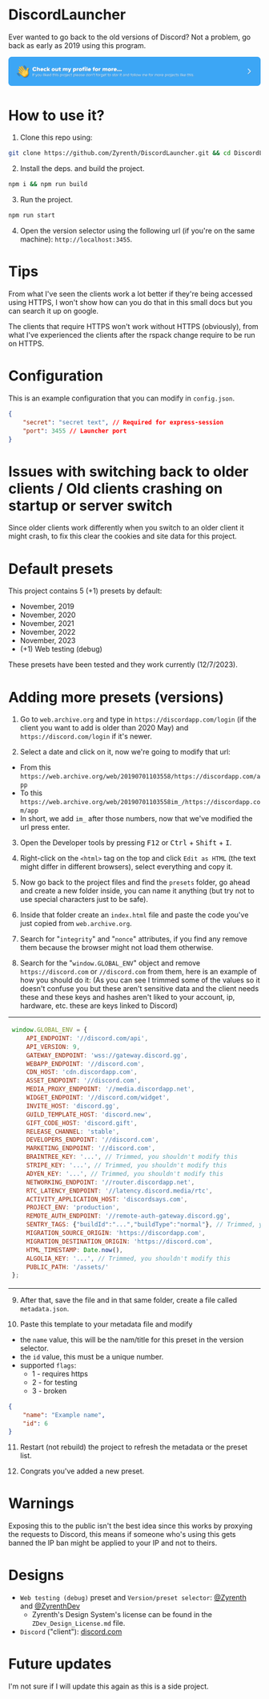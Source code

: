 # DiscordLauncher
Ever wanted to go back to the old versions of Discord? Not a problem, go back as early as 2019 using this program.

<a href="https://github.com/Zyrenth"><img src="https://raw.githubusercontent.com/Zyrenth/Zyrenth/main/GitHub%20Projects%20Profile%20Link.png" /></a>

# How to use it?
1. Clone this repo using:
```bash
git clone https://github.com/Zyrenth/DiscordLauncher.git && cd DiscordLauncher
```

2. Install the deps. and build the project.
```bash
npm i && npm run build
```

3. Run the project.
```bash
npm run start
```

4. Open the version selector using the following url (if you're on the same machine): `http://localhost:3455`.

# Tips
From what I've seen the clients work a lot better if they're being accessed using HTTPS, I won't show how can you do that in this small docs but you can search it up on google.

The clients that require HTTPS won't work without HTTPS (obviously), from what I've experienced the clients after the rspack change require to be run on HTTPS.

# Configuration
This is an example configuration that you can modify in `config.json`.
```json
{
    "secret": "secret text", // Required for express-session
    "port": 3455 // Launcher port
}
```

# Issues with switching back to older clients / Old clients crashing on startup or server switch
Since older clients work differently when you switch to an older client it might crash, to fix this clear the cookies and site data for this project.

# Default presets
This project contains 5 (+1) presets by default:
- November, 2019
- November, 2020
- November, 2021
- November, 2022
- November, 2023
- (+1) Web testing (debug)

These presets have been tested and they work currently (12/7/2023).

# Adding more presets (versions)
1. Go to `web.archive.org` and type in `https://discordapp.com/login` (if the client you want to add is older than 2020 May) and `https://discord.com/login` if it's newer.

2. Select a date and click on it, now we're going to modify that url:
  - From this `https://web.archive.org/web/20190701103558/https://discordapp.com/app`
  - To this `https://web.archive.org/web/20190701103558im_/https://discordapp.com/app`
  - In short, we add `im_` after those numbers, now that we've modified the url press enter.

3. Open the Developer tools by pressing <kbd>F12</kbd> or <kbd>Ctrl</kbd> + <kbd>Shift</kbd> + <kbd>I</kbd>.

4. Right-click on the `<html>` tag on the top and click `Edit as HTML` (the text might differ in different browsers), select everything and copy it.

5. Now go back to the project files and find the `presets` folder, go ahead and create a new folder inside, you can name it anything (but try not to use special characters just to be safe).

6. Inside that folder create an `index.html` file and paste the code you've just copied from `web.archive.org`.

7. Search for "`integrity`" and "`nonce`" attributes, if you find any remove them because the browser might not load them otherwise.

8. Search for the "`window.GLOBAL_ENV`" object and remove `https://discord.com` or `//discord.com` from them, here is an example of how you should do it:
(As you can see I trimmed some of the values so it doesn't confuse you but these aren't sensitive data and the client needs these and these keys and hashes aren't liked to your account, ip, hardware, etc. these are keys linked to Discord)
<table>
<tr>
<td>

```js
window.GLOBAL_ENV = {
    API_ENDPOINT: '//discord.com/api',
    API_VERSION: 9,
    GATEWAY_ENDPOINT: 'wss://gateway.discord.gg',
    WEBAPP_ENDPOINT: '//discord.com',
    CDN_HOST: 'cdn.discordapp.com',
    ASSET_ENDPOINT: '//discord.com',
    MEDIA_PROXY_ENDPOINT: '//media.discordapp.net',
    WIDGET_ENDPOINT: '//discord.com/widget',
    INVITE_HOST: 'discord.gg',
    GUILD_TEMPLATE_HOST: 'discord.new',
    GIFT_CODE_HOST: 'discord.gift',
    RELEASE_CHANNEL: 'stable',
    DEVELOPERS_ENDPOINT: '//discord.com',
    MARKETING_ENDPOINT: '//discord.com',
    BRAINTREE_KEY: '...', // Trimmed, you shouldn't modify this
    STRIPE_KEY: '...', // Trimmed, you shouldn't modify this
    ADYEN_KEY: '...', // Trimmed, you shouldn't modify this
    NETWORKING_ENDPOINT: '//router.discordapp.net',
    RTC_LATENCY_ENDPOINT: '//latency.discord.media/rtc',
    ACTIVITY_APPLICATION_HOST: 'discordsays.com',
    PROJECT_ENV: 'production',
    REMOTE_AUTH_ENDPOINT: '//remote-auth-gateway.discord.gg',
    SENTRY_TAGS: {"buildId":"...","buildType":"normal"}, // Trimmed, you shouldn't modify this
    MIGRATION_SOURCE_ORIGIN: 'https://discordapp.com',
    MIGRATION_DESTINATION_ORIGIN: 'https://discord.com',
    HTML_TIMESTAMP: Date.now(),
    ALGOLIA_KEY: '...', // Trimmed, you shouldn't modify this
    PUBLIC_PATH: '/assets/'
};
```

</td>
<td>

```js
window.GLOBAL_ENV = {
    API_ENDPOINT: '/api', // Modified
    API_VERSION: 9,
    GATEWAY_ENDPOINT: 'wss://gateway.discord.gg',
    WEBAPP_ENDPOINT: '', // Modified
    CDN_HOST: 'cdn.discordapp.com',
    ASSET_ENDPOINT: '', // Modified
    MEDIA_PROXY_ENDPOINT: '//media.discordapp.net',
    WIDGET_ENDPOINT: '/widget', // Modified
    INVITE_HOST: 'discord.gg',
    GUILD_TEMPLATE_HOST: 'discord.new',
    GIFT_CODE_HOST: 'discord.gift',
    RELEASE_CHANNEL: 'stable',
    DEVELOPERS_ENDPOINT: '', // Modified
    MARKETING_ENDPOINT: '', // Modified
    BRAINTREE_KEY: '...', // Trimmed, you shouldn't modify this
    STRIPE_KEY: '...', // Trimmed, you shouldn't modify this
    ADYEN_KEY: '...', // Trimmed, you shouldn't modify this
    NETWORKING_ENDPOINT: '//router.discordapp.net',
    RTC_LATENCY_ENDPOINT: '//latency.discord.media/rtc',
    ACTIVITY_APPLICATION_HOST: 'discordsays.com',
    PROJECT_ENV: 'production',
    REMOTE_AUTH_ENDPOINT: '//remote-auth-gateway.discord.gg',
    SENTRY_TAGS: {"buildId":"...","buildType":"normal"}, // Trimmed, you shouldn't modify this
    MIGRATION_SOURCE_ORIGIN: '', // Modified
    MIGRATION_DESTINATION_ORIGIN: '', // Modified
    HTML_TIMESTAMP: Date.now(),
    ALGOLIA_KEY: '...', // Trimmed, you shouldn't modify this
    PUBLIC_PATH: '/assets/'
};
```

</td>
</tr>
</table>

9. After that, save the file and in that same folder, create a file called `metadata.json`.

10. Paste this template to your metadata file and modify
  - the `name` value, this will be the nam/title for this preset in the version selector.
  - the `id` value, this must be a unique number.
  - supported `flags`:
    - 1 - requires https
    - 2 - for testing
    - 3 - broken
```json
{
    "name": "Example name",
    "id": 6
}
```

11. Restart (not rebuild) the project to refresh the metadata or the preset list.

12. Congrats you've added a new preset.

# Warnings
Exposing this to the public isn't the best idea since this works by proxying the requests to Discord, this means if someone who's using this gets banned the IP ban might be applied to your IP and not to theirs.

# Designs
- `Web testing (debug)` preset and `Version/preset selector`: [@Zyrenth](https://github.com/Zyrenth) and [@ZyrenthDev](https://github.com/ZyrenthDev)
  - Zyrenth's Design System's license can be found in the `ZDev_Design_License.md` file.
- `Discord` ("client"): [discord.com](https://discord.com)

# Future updates
I'm not sure if I will update this again as this is a side project.
